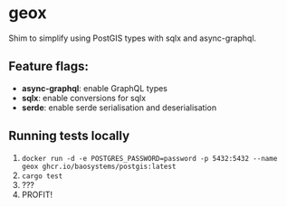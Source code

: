 # geox

Shim to simplify using PostGIS types with sqlx and async-graphql.

## Feature flags:

- **async-graphql**: enable GraphQL types
- **sqlx**: enable conversions for sqlx
- **serde**: enable serde serialisation and deserialisation

## Running tests locally

1. `docker run -d -e POSTGRES_PASSWORD=password -p 5432:5432 --name geox ghcr.io/baosystems/postgis:latest`
2. `cargo test`
3. ???
4. PROFIT!
